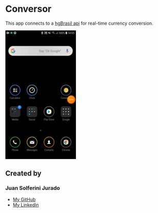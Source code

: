 # Conversor

This app connects to a [hgBrasil api](https://hgbrasil.com/status/finance) for real-time currency conversion.


<img src="git/conversor-demo.gif" width="220" height="400" />

## Created by
### Juan Solferini Jurado

- [My GitHub](https://github.com/JuanCalavera)
- [My LinkedIn](https://www.linkedin.com/in/juan-jurado-b87036141/)
